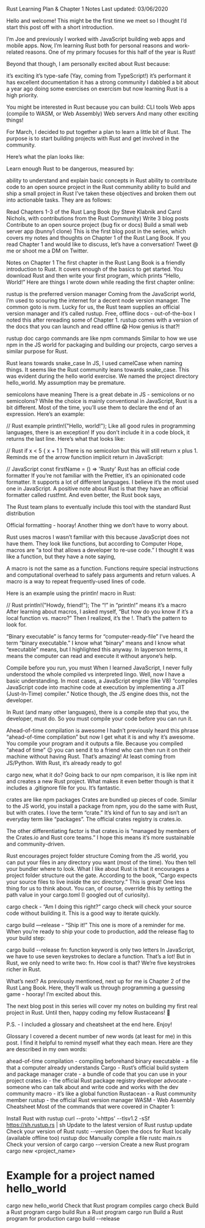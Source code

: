 Rust Learning Plan & Chapter 1 Notes
Last updated: 03/06/2020

Hello and welcome! This might be the first time we meet so I thought I’d start this post off with a short introduction.

I’m Joe and previously I worked with JavaScript building web apps and mobile apps. Now, I’m learning Rust both for personal reasons and work-related reasons. One of my primary focuses for this half of the year is Rust!

Beyond that though, I am personally excited about Rust because:

it’s exciting
it’s type-safe (Yay, coming from TypeScript!)
it’s performant
it has excellent documentation
it has a strong community
I dabbled a bit about a year ago doing some exercises on exercism but now learning Rust is a high priority.

You might be interested in Rust because you can build: CLI tools Web apps (compile to WASM, or Web Assembly) Web servers And many other exciting things!

For March, I decided to put together a plan to learn a little bit of Rust. The purpose is to start building projects with Rust and get involved in the community.

Here’s what the plan looks like:

Learn enough Rust to be dangerous, measured by:

ability to understand and explain basic concepts in Rust
ability to contribute code to an open source project in the Rust community
ability to build and ship a small project in Rust
I’ve taken these objectives and broken them out into actionable tasks. They are as follows:

Read Chapters 1-3 of the Rust Lang Book (by Steve Klabnik and Carol Nichols, with contributions from the Rust Community)
Write 3 blog posts
Contribute to an open source project (bug fix or docs)
Build a small web server app (bunny1 clone)
This is the first blog post in the series, which covers my notes and thoughts on Chapter 1 of the Rust Lang Book. If you read Chapter 1 and would like to discuss, let’s have a conversation! Tweet @ me or shoot me a DM on Twitter.

Notes on Chapter 1
The first chapter in the Rust Lang Book is a friendly introduction to Rust. It covers enough of the basics to get started. You download Rust and then write your first program, which prints “Hello, World!” Here are things I wrote down while reading the first chapter online:

rustup is the preferred version manager
Coming from the JavaScript world, I’m used to scouring the internet for a decent node version manager. The common goto is nvm. Lucky for us, the Rust team supplies an official version manager and it’s called rustup. Free, offline docs - out-of-the-box I noted this after rereading some of Chapter 1. rustup comes with a version of the docs that you can launch and read offline 😱 How genius is that?!

rustup doc
cargo commands are like npm commands
Similar to how we use npm in the JS world for packaging and building our projects, cargo serves a similar purpose for Rust.

Rust leans towards snake_case
In JS, I used camelCase when naming things. It seems like the Rust community leans towards snake_case. This was evident during the hello world exercise. We named the project directory hello_world. My assumption may be premature.

semicolons have meaning
There is a great debate in JS - semicolons or no semicolons? While the choice is mainly conventional in JavaScript, Rust is a bit different. Most of the time, you’ll use them to declare the end of an expression. Here’s an example:

// Rust example
println!("Hello, world!");
Like all good rules in programming languages, there is an exception! If you don’t include it in a code block, it returns the last line. Here’s what that looks like:

// Rust
if x < 5 {
    x + 1
}
There is no semicolon but this will still return x plus 1. Reminds me of the arrow function implicit return in JavaScript:

// JavaScript
const firstName = () => 'Rusty'
Rust has an official code formatter
If you’re not familiar with the Prettier, it’s an opinionated code formatter. It supports a lot of different languages. I believe it’s the most used one in JavaScript. A positive note about Rust is that they have an official formatter called rustfmt. And even better, the Rust book says,

The Rust team plans to eventually include this tool with the standard Rust distribution

Official formatting - hooray! Another thing we don’t have to worry about.

Rust uses macros
I wasn’t familiar with this because JavaScript does not have them. They look like functions, but according to Computer Hope, macros are “a tool that allows a developer to re-use code.” I thought it was like a function, but they have a note saying,

A macro is not the same as a function. Functions require special instructions and computational overhead to safely pass arguments and return values. A macro is a way to repeat frequently-used lines of code.

Here is an example using the println! macro in Rust:

// Rust
println!("Howdy, friend!");
The “!” in “println!” means it’s a macro
After learning about macros, I asked myself, “But how do you know if it’s a local function vs. macro?” Then I realized, it’s the !. That’s the pattern to look for.

“Binary executable” is fancy terms for “computer-ready-file”
I’ve heard the term “binary executable.” I know what “binary” means and I know what “executable” means, but I highlighted this anyway. In layperson terms, it means the computer can read and execute it without anyone’s help.

Compile before you run, you must
When I learned JavaScript, I never fully understood the whole compiled vs interpreted lingo. Well, now I have a basic understanding. In most cases, a JavaScript engine (like V8) “compiles JavaScript code into machine code at execution by implementing a JIT (Just-In-Time) compiler.” Notice though, the JS engine does this, not the developer.

In Rust (and many other languages), there is a compile step that you, the developer, must do. So you must compile your code before you can run it.

Ahead-of-time compilation is awesome
I hadn’t previously heard this phrase “ahead-of-time compilation” but now I get what it is and why it’s awesome. You compile your program and it outputs a file. Because you compiled “ahead of time” 😉 you can send it to a friend who can then run it on their machine without having Rust. That’s amazing! At least coming from JS/Python. With Rust, it’s already ready to go!

cargo new, what it do?
Going back to our npm comparison, it is like npm init and creates a new Rust project. What makes it even better though is that it includes a .gitignore file for you. It’s fantastic.

crates are like npm packages
Crates are bundled up pieces of code. Similar to the JS world, you install a package from npm, you do the same with Rust, but with crates. I love the term “crate.” It’s kind of fun to say and isn’t an everyday term like “packages”. The official crates registry is crates.io.

The other differentiating factor is that crates.io is “managed by members of the Crates.io and Rust core teams.” I hope this means it’s more sustainable and community-driven.

Rust encourages project folder structure
Coming from the JS world, you can put your files in any directory you want (most of the time). You then tell your bundler where to look. What I like about Rust is that it encourages a project folder structure out the gate. According to the book, “Cargo expects your source files to live inside the src directory.” This is great! One less thing for us to think about. You can, of course, override this by setting the path value in your cargo.toml (I googled out of curiosity).

cargo check - “Am I doing this right?”
cargo check will check your source code without building it. This is a good way to iterate quickly.

cargo build —release - “Ship it!”
This one is more of a reminder for me. When you’re ready to ship your code to production, add the release flag to your build step:

cargo build --release
fn: function keyword is only two letters
In JavaScript, we have to use seven keystrokes to declare a function. That’s a lot! But in Rust, we only need to write two: fn. How cool is that? We’re five keystrokes richer in Rust.

What’s next?
As previously mentioned, next up for me is Chapter 2 of the Rust Lang Book. Here, they’ll walk us through programming a guessing game - hooray! I’m excited about this.

The next blog post in this series will cover my notes on building my first real project in Rust. Until then, happy coding my fellow Rustaceans! 🦀

P.S. - I included a glossary and cheatsheet at the end here. Enjoy!

Glossary
I covered a decent number of new words (at least for me) in this post. I find it helpful to remind myself what they each mean. Here are they are described in my own words:

ahead-of-time compilation - compiling beforehand
binary executable - a file that a computer already understands
Cargo - Rust’s official build system and package manager
crate - a bundle of code that you can use in your project
crates.io - the official Rust package registry
developer advocate - someone who can talk about and write code and works with the dev community
macro - it’s like a global function
Rustacean - a Rust community member
rustup - the official Rust version manager
WASM - Web Assembly
Cheatsheet
Most of the commands that were covered in Chapter 1:

Install Rust with rustup
curl --proto '=https' --tlsv1.2 -sSf https://sh.rustup.rs | sh
Update to the latest version of Rust
rustup update
Check your version of Rust
rustc --version
Open the docs for Rust locally (available offline too)
rustup doc
Manually compile a file
rustc main.rs
Check your version of cargo
cargo --version
Create a new Rust program
cargo new <project_name>

# Example for a project named hello_world
cargo new hello_world
Check that Rust program compiles
cargo check
Build a Rust program
cargo build
Run a Rust program
cargo run
Build a Rust program for production
cargo build --release
